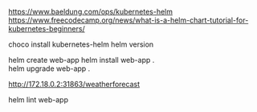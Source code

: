 https://www.baeldung.com/ops/kubernetes-helm
https://www.freecodecamp.org/news/what-is-a-helm-chart-tutorial-for-kubernetes-beginners/



choco install kubernetes-helm
helm version

helm create web-app
helm install web-app .  
helm upgrade  web-app .

http://172.18.0.2:31863/weatherforecast

helm lint web-app